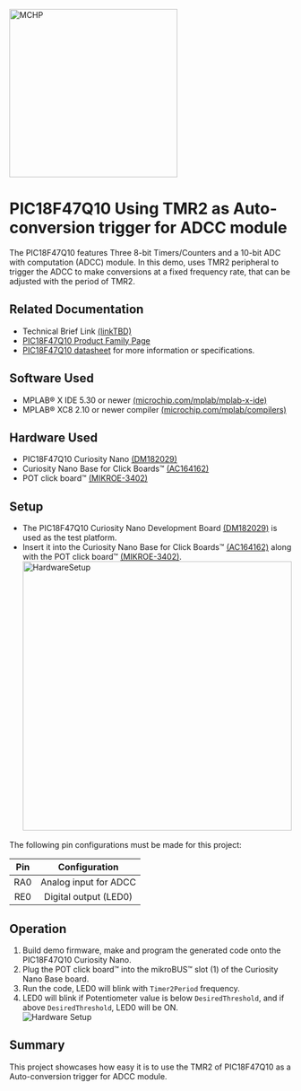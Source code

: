 <a href="https://www.microchip.com" rel="nofollow"><img src="images/MicrochipLogo.png" alt="MCHP" width="300"/></a>

# PIC18F47Q10 Using TMR2 as Auto-conversion trigger for ADCC module

The PIC18F47Q10 features Three 8-bit Timers/Counters and a 10-bit ADC with computation (ADCC) module.
In this demo, uses TMR2 peripheral to trigger the ADCC to make conversions at a fixed frequency rate, that can be adjusted with the period of TMR2.

## Related Documentation
- Technical Brief Link [(linkTBD)](http://www.microchip.com/)
- [PIC18F47Q10 Product Family Page](https://www.microchip.com/design-centers/8-bit/pic-mcus/device-selection/PIC18F47Q10)
- [PIC18F47Q10 datasheet](http://ww1.microchip.com/downloads/en/DeviceDoc/40002043D.pdf) for more information or specifications.

## Software Used

- MPLAB® X IDE 5.30 or newer [(microchip.com/mplab/mplab-x-ide)](http://www.microchip.com/mplab/mplab-x-ide)
- MPLAB® XC8 2.10 or newer compiler [(microchip.com/mplab/compilers)](http://www.microchip.com/mplab/compilers)

## Hardware Used
- PIC18F47Q10 Curiosity Nano [(DM182029)](https://www.microchip.com/Developmenttools/ProductDetails/DM182029)
- Curiosity Nano Base for Click Boards™ [(AC164162)](https://www.microchip.com/Developmenttools/ProductDetails/AC164162)
- POT click board™ [(MIKROE-3402)](https://www.mikroe.com/pot-click)

## Setup

- The PIC18F47Q10 Curiosity Nano Development Board [(DM182029)](https://www.microchip.com/Developmenttools/ProductDetails/DM182029) is used as the test platform.
- Insert it into the Curiosity Nano Base for Click Boards™ [(AC164162)](https://www.microchip.com/Developmenttools/ProductDetails/AC164162) along with the POT click board™ [(MIKROE-3402)](https://www.mikroe.com/pot-click).
    <br><img src="images/HWsetup.jpg" alt="HardwareSetup" width="480"/>

The following pin configurations must be made for this project:

|Pin           | Configuration         |
| :----------: | :-------------------: |
|RA0           | Analog input for ADCC |
|RE0           | Digital output (LED0) |

## Operation
1. Build demo firmware, make and program the generated code onto the PIC18F47Q10 Curiosity Nano.
2. Plug the POT click board™ into the mikroBUS™ slot (1) of the Curiosity Nano Base board.
3. Run the code, LED0 will blink with `Timer2Period` frequency.
4. LED0 will blink if Potentiometer value is below `DesiredThreshold`, and if above `DesiredThreshold`, LED0 will be ON. 
    <br><img src="images/HWsetup-TMR2-trigger.gif" alt="Hardware Setup"/>


## Summary

This project showcases how easy it is to use the TMR2 of PIC18F47Q10 as a Auto-conversion trigger for ADCC module.
